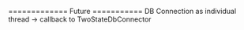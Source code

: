 ============= Future ===========
DB Connection as individual thread -> callback to TwoStateDbConnector 
